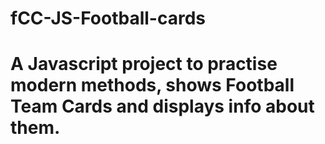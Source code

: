# fCC-JS-Football-cards
 # A Javascript project to practise modern methods, shows Football Team Cards and displays info about them.
